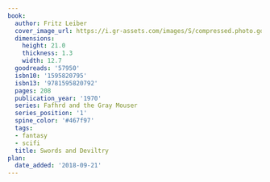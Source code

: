 ```yaml
---
book:
  author: Fritz Leiber
  cover_image_url: https://i.gr-assets.com/images/S/compressed.photo.goodreads.com/books/1347418591l/57950.jpg
  dimensions:
    height: 21.0
    thickness: 1.3
    width: 12.7
  goodreads: '57950'
  isbn10: '1595820795'
  isbn13: '9781595820792'
  pages: 208
  publication_year: '1970'
  series: Fafhrd and the Gray Mouser
  series_position: '1'
  spine_color: '#467f97'
  tags:
  - fantasy
  - scifi
  title: Swords and Deviltry
plan:
  date_added: '2018-09-21'
---
```

